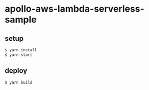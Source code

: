 
# apollo-aws-lambda-serverless-sample

## setup
```sh
$ yarn install
$ yarn start
```

## deploy
```sh
$ yarn build
```
